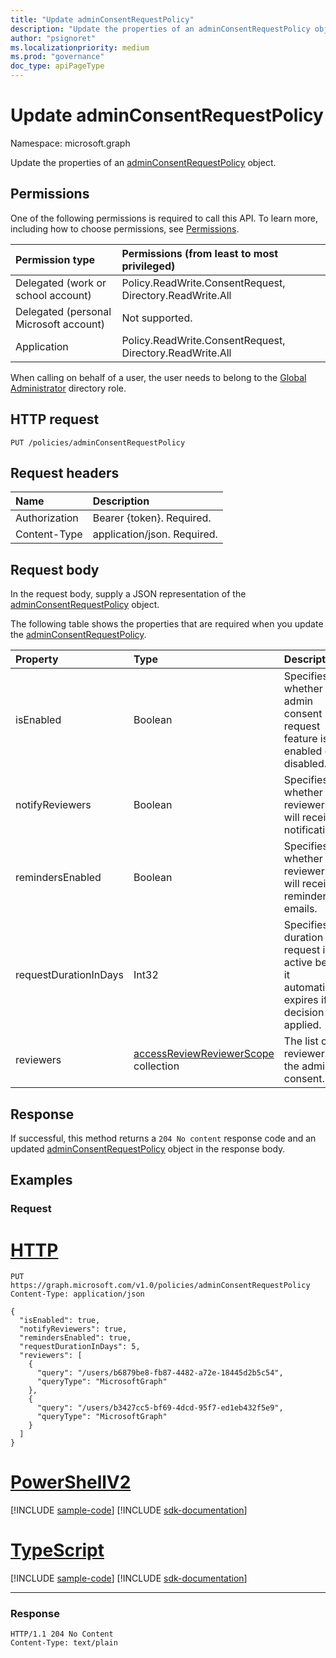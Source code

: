 ```yaml
---
title: "Update adminConsentRequestPolicy"
description: "Update the properties of an adminConsentRequestPolicy object."
author: "psignoret"
ms.localizationpriority: medium
ms.prod: "governance"
doc_type: apiPageType
---
```


# Update adminConsentRequestPolicy

Namespace: microsoft.graph

Update the properties of an [adminConsentRequestPolicy](../resources/adminconsentrequestpolicy.md) object.

## Permissions

One of the following permissions is required to call this API. To learn more, including how to choose permissions, see [Permissions](/graph/permissions-reference).

|Permission type|Permissions (from least to most privileged)|
|:---|:---|
|Delegated (work or school account)|Policy.ReadWrite.ConsentRequest, Directory.ReadWrite.All|
|Delegated (personal Microsoft account)|Not supported.|
|Application|Policy.ReadWrite.ConsentRequest, Directory.ReadWrite.All|

When calling on behalf of a user, the user needs to belong to the [Global Administrator](/azure/active-directory/roles/permissions-reference) directory role.

## HTTP request

<!-- {
  "blockType": "ignored"
}
-->
``` http
PUT /policies/adminConsentRequestPolicy
```

## Request headers

|Name|Description|
|:---|:---|
|Authorization|Bearer {token}. Required.|
|Content-Type|application/json. Required.|

## Request body

In the request body, supply a JSON representation of the [adminConsentRequestPolicy](../resources/adminconsentrequestpolicy.md) object.

The following table shows the properties that are required when you update the [adminConsentRequestPolicy](../resources/adminconsentrequestpolicy.md).

|Property|Type|Description|
|:---|:---|:---|
|isEnabled|Boolean|Specifies whether the admin consent request feature is enabled or disabled.|
|notifyReviewers|Boolean|Specifies whether reviewers will receive notifications.|
|remindersEnabled|Boolean|Specifies whether reviewers will receive reminder emails.|
|requestDurationInDays|Int32|Specifies the duration the request is active before it automatically expires if no decision is applied.|
|reviewers|[accessReviewReviewerScope](../resources/accessreviewreviewerscope.md) collection|The list of reviewers for the admin consent.|

## Response

If successful, this method returns a `204 No content` response code and an updated [adminConsentRequestPolicy](../resources/adminconsentrequestpolicy.md) object in the response body.

## Examples

### Request


# [HTTP](#tab/http)
<!-- {
  "blockType": "request",
  "name": "update_adminconsentrequestpolicy"
}
-->
``` http
PUT https://graph.microsoft.com/v1.0/policies/adminConsentRequestPolicy 
Content-Type: application/json

{
  "isEnabled": true,
  "notifyReviewers": true,
  "remindersEnabled": true,
  "requestDurationInDays": 5,
  "reviewers": [
    {
      "query": "/users/b6879be8-fb87-4482-a72e-18445d2b5c54",
      "queryType": "MicrosoftGraph"
    },
    {
      "query": "/users/b3427cc5-bf69-4dcd-95f7-ed1eb432f5e9",
      "queryType": "MicrosoftGraph"
    }
  ]
}
```

# [PowerShellV2](#tab/powershellv2)
[!INCLUDE [sample-code](../includes/snippets/powershellv2/update-adminconsentrequestpolicy-powershellv2-snippets.md)]
[!INCLUDE [sdk-documentation](../includes/snippets/snippets-sdk-documentation-link.md)]

# [TypeScript](#tab/typescript)
[!INCLUDE [sample-code](../includes/snippets/typescript/update-adminconsentrequestpolicy-typescript-snippets.md)]
[!INCLUDE [sdk-documentation](../includes/snippets/snippets-sdk-documentation-link.md)]

---

### Response

<!-- {
  "blockType": "response",
  "truncated": true
}
-->
``` http
HTTP/1.1 204 No Content
Content-Type: text/plain
```
